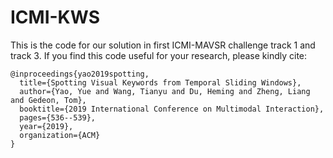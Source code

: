 # ICMI-KWS
This is the code for our solution in first ICMI-MAVSR challenge track 1 and track 3. If you find this code useful for your research, please kindly cite:

```
@inproceedings{yao2019spotting,
  title={Spotting Visual Keywords from Temporal Sliding Windows},
  author={Yao, Yue and Wang, Tianyu and Du, Heming and Zheng, Liang and Gedeon, Tom},
  booktitle={2019 International Conference on Multimodal Interaction},
  pages={536--539},
  year={2019},
  organization={ACM}
}
```
